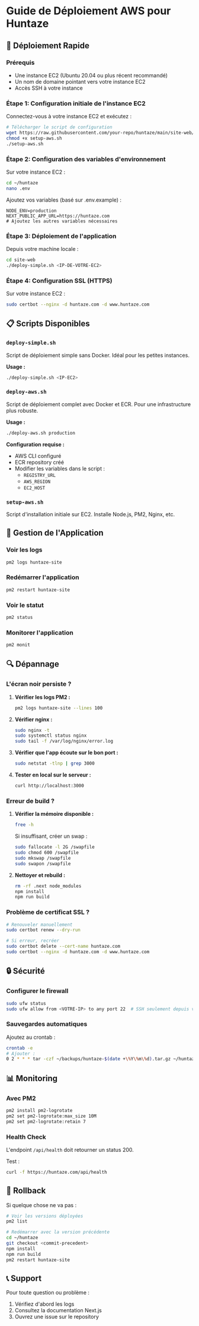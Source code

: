 # Guide de Déploiement AWS pour Huntaze

## 🚀 Déploiement Rapide

### Prérequis
- Une instance EC2 (Ubuntu 20.04 ou plus récent recommandé)
- Un nom de domaine pointant vers votre instance EC2
- Accès SSH à votre instance

### Étape 1: Configuration initiale de l'instance EC2

Connectez-vous à votre instance EC2 et exécutez :

```bash
# Télécharger le script de configuration
wget https://raw.githubusercontent.com/your-repo/huntaze/main/site-web/setup-aws.sh
chmod +x setup-aws.sh
./setup-aws.sh
```

### Étape 2: Configuration des variables d'environnement

Sur votre instance EC2 :

```bash
cd ~/huntaze
nano .env
```

Ajoutez vos variables (basé sur .env.example) :

```env
NODE_ENV=production
NEXT_PUBLIC_APP_URL=https://huntaze.com
# Ajoutez les autres variables nécessaires
```

### Étape 3: Déploiement de l'application

Depuis votre machine locale :

```bash
cd site-web
./deploy-simple.sh <IP-DE-VOTRE-EC2>
```

### Étape 4: Configuration SSL (HTTPS)

Sur votre instance EC2 :

```bash
sudo certbot --nginx -d huntaze.com -d www.huntaze.com
```

## 📋 Scripts Disponibles

### `deploy-simple.sh`
Script de déploiement simple sans Docker. Idéal pour les petites instances.

**Usage :**
```bash
./deploy-simple.sh <IP-EC2>
```

### `deploy-aws.sh`
Script de déploiement complet avec Docker et ECR. Pour une infrastructure plus robuste.

**Usage :**
```bash
./deploy-aws.sh production
```

**Configuration requise :**
- AWS CLI configuré
- ECR repository créé
- Modifier les variables dans le script :
  - `REGISTRY_URL`
  - `AWS_REGION`
  - `EC2_HOST`

### `setup-aws.sh`
Script d'installation initiale sur EC2. Installe Node.js, PM2, Nginx, etc.

## 🔧 Gestion de l'Application

### Voir les logs
```bash
pm2 logs huntaze-site
```

### Redémarrer l'application
```bash
pm2 restart huntaze-site
```

### Voir le statut
```bash
pm2 status
```

### Monitorer l'application
```bash
pm2 monit
```

## 🔍 Dépannage

### L'écran noir persiste ?

1. **Vérifier les logs PM2 :**
   ```bash
   pm2 logs huntaze-site --lines 100
   ```

2. **Vérifier nginx :**
   ```bash
   sudo nginx -t
   sudo systemctl status nginx
   sudo tail -f /var/log/nginx/error.log
   ```

3. **Vérifier que l'app écoute sur le bon port :**
   ```bash
   sudo netstat -tlnp | grep 3000
   ```

4. **Tester en local sur le serveur :**
   ```bash
   curl http://localhost:3000
   ```

### Erreur de build ?

1. **Vérifier la mémoire disponible :**
   ```bash
   free -h
   ```
   
   Si insuffisant, créer un swap :
   ```bash
   sudo fallocate -l 2G /swapfile
   sudo chmod 600 /swapfile
   sudo mkswap /swapfile
   sudo swapon /swapfile
   ```

2. **Nettoyer et rebuild :**
   ```bash
   rm -rf .next node_modules
   npm install
   npm run build
   ```

### Problème de certificat SSL ?

```bash
# Renouveler manuellement
sudo certbot renew --dry-run

# Si erreur, recréer
sudo certbot delete --cert-name huntaze.com
sudo certbot --nginx -d huntaze.com -d www.huntaze.com
```

## 🔒 Sécurité

### Configurer le firewall
```bash
sudo ufw status
sudo ufw allow from <VOTRE-IP> to any port 22  # SSH seulement depuis votre IP
```

### Sauvegardes automatiques
Ajoutez au crontab :
```bash
crontab -e
# Ajouter :
0 2 * * * tar -czf ~/backups/huntaze-$(date +\%Y\%m\%d).tar.gz ~/huntaze
```

## 📊 Monitoring

### Avec PM2
```bash
pm2 install pm2-logrotate
pm2 set pm2-logrotate:max_size 10M
pm2 set pm2-logrotate:retain 7
```

### Health Check
L'endpoint `/api/health` doit retourner un status 200.

Test :
```bash
curl -f https://huntaze.com/api/health
```

## 🚨 Rollback

Si quelque chose ne va pas :

```bash
# Voir les versions déployées
pm2 list

# Redémarrer avec la version précédente
cd ~/huntaze
git checkout <commit-precedent>
npm install
npm run build
pm2 restart huntaze-site
```

## 📞 Support

Pour toute question ou problème :
1. Vérifiez d'abord les logs
2. Consultez la documentation Next.js
3. Ouvrez une issue sur le repository